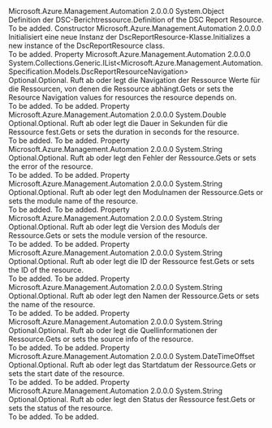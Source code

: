 <Type Name="DscReportResource" FullName="Microsoft.Azure.Management.Automation.Specification.Models.DscReportResource">
  <TypeSignature Language="C#" Value="public class DscReportResource" />
  <TypeSignature Language="ILAsm" Value=".class public auto ansi beforefieldinit DscReportResource extends System.Object" />
  <TypeSignature Language="DocId" Value="T:Microsoft.Azure.Management.Automation.Specification.Models.DscReportResource" />
  <TypeSignature Language="VB.NET" Value="Public Class DscReportResource" />
  <TypeSignature Language="F#" Value="type DscReportResource = class" />
  <AssemblyInfo>
    <AssemblyName>Microsoft.Azure.Management.Automation</AssemblyName>
    <AssemblyVersion>2.0.0.0</AssemblyVersion>
  </AssemblyInfo>
  <Base>
    <BaseTypeName>System.Object</BaseTypeName>
  </Base>
  <Interfaces />
  <Docs>
    <summary>
            <span data-ttu-id="70403-101">Definition der DSC-Berichtressource.</span><span class="sxs-lookup"><span data-stu-id="70403-101">Definition of the DSC Report Resource.</span></span>
            </summary>
    <remarks>To be added.</remarks>
  </Docs>
  <Members>
    <Member MemberName=".ctor">
      <MemberSignature Language="C#" Value="public DscReportResource ();" />
      <MemberSignature Language="ILAsm" Value=".method public hidebysig specialname rtspecialname instance void .ctor() cil managed" />
      <MemberSignature Language="DocId" Value="M:Microsoft.Azure.Management.Automation.Specification.Models.DscReportResource.#ctor" />
      <MemberSignature Language="VB.NET" Value="Public Sub New ()" />
      <MemberType>Constructor</MemberType>
      <AssemblyInfo>
        <AssemblyName>Microsoft.Azure.Management.Automation</AssemblyName>
        <AssemblyVersion>2.0.0.0</AssemblyVersion>
      </AssemblyInfo>
      <Parameters />
      <Docs>
        <summary>
            <span data-ttu-id="70403-102">Initialisiert eine neue Instanz der DscReportResource-Klasse.</span><span class="sxs-lookup"><span data-stu-id="70403-102">Initializes a new instance of the DscReportResource class.</span></span>
            </summary>
        <remarks>To be added.</remarks>
      </Docs>
    </Member>
    <Member MemberName="DependsOn">
      <MemberSignature Language="C#" Value="public System.Collections.Generic.IList&lt;Microsoft.Azure.Management.Automation.Specification.Models.DscReportResourceNavigation&gt; DependsOn { get; set; }" />
      <MemberSignature Language="ILAsm" Value=".property instance class System.Collections.Generic.IList`1&lt;class Microsoft.Azure.Management.Automation.Specification.Models.DscReportResourceNavigation&gt; DependsOn" />
      <MemberSignature Language="DocId" Value="P:Microsoft.Azure.Management.Automation.Specification.Models.DscReportResource.DependsOn" />
      <MemberSignature Language="VB.NET" Value="Public Property DependsOn As IList(Of DscReportResourceNavigation)" />
      <MemberSignature Language="F#" Value="member this.DependsOn : System.Collections.Generic.IList&lt;Microsoft.Azure.Management.Automation.Specification.Models.DscReportResourceNavigation&gt; with get, set" Usage="Microsoft.Azure.Management.Automation.Specification.Models.DscReportResource.DependsOn" />
      <MemberType>Property</MemberType>
      <AssemblyInfo>
        <AssemblyName>Microsoft.Azure.Management.Automation</AssemblyName>
        <AssemblyVersion>2.0.0.0</AssemblyVersion>
      </AssemblyInfo>
      <ReturnValue>
        <ReturnType>System.Collections.Generic.IList&lt;Microsoft.Azure.Management.Automation.Specification.Models.DscReportResourceNavigation&gt;</ReturnType>
      </ReturnValue>
      <Docs>
        <summary>
            <span data-ttu-id="70403-103">Optional.</span><span class="sxs-lookup"><span data-stu-id="70403-103">Optional.</span></span> <span data-ttu-id="70403-104">Ruft ab oder legt die Navigation der Ressource Werte für die Ressourcen, von denen die Ressource abhängt.</span><span class="sxs-lookup"><span data-stu-id="70403-104">Gets or sets the Resource Navigation values for resources the resource depends on.</span></span>
            </summary>
        <value>To be added.</value>
        <remarks>To be added.</remarks>
      </Docs>
    </Member>
    <Member MemberName="DurationInSeconds">
      <MemberSignature Language="C#" Value="public double DurationInSeconds { get; set; }" />
      <MemberSignature Language="ILAsm" Value=".property instance float64 DurationInSeconds" />
      <MemberSignature Language="DocId" Value="P:Microsoft.Azure.Management.Automation.Specification.Models.DscReportResource.DurationInSeconds" />
      <MemberSignature Language="VB.NET" Value="Public Property DurationInSeconds As Double" />
      <MemberSignature Language="F#" Value="member this.DurationInSeconds : double with get, set" Usage="Microsoft.Azure.Management.Automation.Specification.Models.DscReportResource.DurationInSeconds" />
      <MemberType>Property</MemberType>
      <AssemblyInfo>
        <AssemblyName>Microsoft.Azure.Management.Automation</AssemblyName>
        <AssemblyVersion>2.0.0.0</AssemblyVersion>
      </AssemblyInfo>
      <ReturnValue>
        <ReturnType>System.Double</ReturnType>
      </ReturnValue>
      <Docs>
        <summary>
            <span data-ttu-id="70403-105">Optional.</span><span class="sxs-lookup"><span data-stu-id="70403-105">Optional.</span></span> <span data-ttu-id="70403-106">Ruft ab oder legt die Dauer in Sekunden für die Ressource fest.</span><span class="sxs-lookup"><span data-stu-id="70403-106">Gets or sets the duration in seconds for the resource.</span></span>
            </summary>
        <value>To be added.</value>
        <remarks>To be added.</remarks>
      </Docs>
    </Member>
    <Member MemberName="Error">
      <MemberSignature Language="C#" Value="public string Error { get; set; }" />
      <MemberSignature Language="ILAsm" Value=".property instance string Error" />
      <MemberSignature Language="DocId" Value="P:Microsoft.Azure.Management.Automation.Specification.Models.DscReportResource.Error" />
      <MemberSignature Language="VB.NET" Value="Public Property Error As String" />
      <MemberSignature Language="F#" Value="member this.Error : string with get, set" Usage="Microsoft.Azure.Management.Automation.Specification.Models.DscReportResource.Error" />
      <MemberType>Property</MemberType>
      <AssemblyInfo>
        <AssemblyName>Microsoft.Azure.Management.Automation</AssemblyName>
        <AssemblyVersion>2.0.0.0</AssemblyVersion>
      </AssemblyInfo>
      <ReturnValue>
        <ReturnType>System.String</ReturnType>
      </ReturnValue>
      <Docs>
        <summary>
            <span data-ttu-id="70403-107">Optional.</span><span class="sxs-lookup"><span data-stu-id="70403-107">Optional.</span></span> <span data-ttu-id="70403-108">Ruft ab oder legt den Fehler der Ressource.</span><span class="sxs-lookup"><span data-stu-id="70403-108">Gets or sets the error of the resource.</span></span>
            </summary>
        <value>To be added.</value>
        <remarks>To be added.</remarks>
      </Docs>
    </Member>
    <Member MemberName="ModuleName">
      <MemberSignature Language="C#" Value="public string ModuleName { get; set; }" />
      <MemberSignature Language="ILAsm" Value=".property instance string ModuleName" />
      <MemberSignature Language="DocId" Value="P:Microsoft.Azure.Management.Automation.Specification.Models.DscReportResource.ModuleName" />
      <MemberSignature Language="VB.NET" Value="Public Property ModuleName As String" />
      <MemberSignature Language="F#" Value="member this.ModuleName : string with get, set" Usage="Microsoft.Azure.Management.Automation.Specification.Models.DscReportResource.ModuleName" />
      <MemberType>Property</MemberType>
      <AssemblyInfo>
        <AssemblyName>Microsoft.Azure.Management.Automation</AssemblyName>
        <AssemblyVersion>2.0.0.0</AssemblyVersion>
      </AssemblyInfo>
      <ReturnValue>
        <ReturnType>System.String</ReturnType>
      </ReturnValue>
      <Docs>
        <summary>
            <span data-ttu-id="70403-109">Optional.</span><span class="sxs-lookup"><span data-stu-id="70403-109">Optional.</span></span> <span data-ttu-id="70403-110">Ruft ab oder legt den Modulnamen der Ressource.</span><span class="sxs-lookup"><span data-stu-id="70403-110">Gets or sets the module name of the resource.</span></span>
            </summary>
        <value>To be added.</value>
        <remarks>To be added.</remarks>
      </Docs>
    </Member>
    <Member MemberName="ModuleVersion">
      <MemberSignature Language="C#" Value="public string ModuleVersion { get; set; }" />
      <MemberSignature Language="ILAsm" Value=".property instance string ModuleVersion" />
      <MemberSignature Language="DocId" Value="P:Microsoft.Azure.Management.Automation.Specification.Models.DscReportResource.ModuleVersion" />
      <MemberSignature Language="VB.NET" Value="Public Property ModuleVersion As String" />
      <MemberSignature Language="F#" Value="member this.ModuleVersion : string with get, set" Usage="Microsoft.Azure.Management.Automation.Specification.Models.DscReportResource.ModuleVersion" />
      <MemberType>Property</MemberType>
      <AssemblyInfo>
        <AssemblyName>Microsoft.Azure.Management.Automation</AssemblyName>
        <AssemblyVersion>2.0.0.0</AssemblyVersion>
      </AssemblyInfo>
      <ReturnValue>
        <ReturnType>System.String</ReturnType>
      </ReturnValue>
      <Docs>
        <summary>
            <span data-ttu-id="70403-111">Optional.</span><span class="sxs-lookup"><span data-stu-id="70403-111">Optional.</span></span> <span data-ttu-id="70403-112">Ruft ab oder legt die Version des Moduls der Ressource.</span><span class="sxs-lookup"><span data-stu-id="70403-112">Gets or sets the module version of the resource.</span></span>
            </summary>
        <value>To be added.</value>
        <remarks>To be added.</remarks>
      </Docs>
    </Member>
    <Member MemberName="ReportResourceId">
      <MemberSignature Language="C#" Value="public string ReportResourceId { get; set; }" />
      <MemberSignature Language="ILAsm" Value=".property instance string ReportResourceId" />
      <MemberSignature Language="DocId" Value="P:Microsoft.Azure.Management.Automation.Specification.Models.DscReportResource.ReportResourceId" />
      <MemberSignature Language="VB.NET" Value="Public Property ReportResourceId As String" />
      <MemberSignature Language="F#" Value="member this.ReportResourceId : string with get, set" Usage="Microsoft.Azure.Management.Automation.Specification.Models.DscReportResource.ReportResourceId" />
      <MemberType>Property</MemberType>
      <AssemblyInfo>
        <AssemblyName>Microsoft.Azure.Management.Automation</AssemblyName>
        <AssemblyVersion>2.0.0.0</AssemblyVersion>
      </AssemblyInfo>
      <ReturnValue>
        <ReturnType>System.String</ReturnType>
      </ReturnValue>
      <Docs>
        <summary>
            <span data-ttu-id="70403-113">Optional.</span><span class="sxs-lookup"><span data-stu-id="70403-113">Optional.</span></span> <span data-ttu-id="70403-114">Ruft ab oder legt die ID der Ressource fest.</span><span class="sxs-lookup"><span data-stu-id="70403-114">Gets or sets the ID of the resource.</span></span>
            </summary>
        <value>To be added.</value>
        <remarks>To be added.</remarks>
      </Docs>
    </Member>
    <Member MemberName="ResourceName">
      <MemberSignature Language="C#" Value="public string ResourceName { get; set; }" />
      <MemberSignature Language="ILAsm" Value=".property instance string ResourceName" />
      <MemberSignature Language="DocId" Value="P:Microsoft.Azure.Management.Automation.Specification.Models.DscReportResource.ResourceName" />
      <MemberSignature Language="VB.NET" Value="Public Property ResourceName As String" />
      <MemberSignature Language="F#" Value="member this.ResourceName : string with get, set" Usage="Microsoft.Azure.Management.Automation.Specification.Models.DscReportResource.ResourceName" />
      <MemberType>Property</MemberType>
      <AssemblyInfo>
        <AssemblyName>Microsoft.Azure.Management.Automation</AssemblyName>
        <AssemblyVersion>2.0.0.0</AssemblyVersion>
      </AssemblyInfo>
      <ReturnValue>
        <ReturnType>System.String</ReturnType>
      </ReturnValue>
      <Docs>
        <summary>
            <span data-ttu-id="70403-115">Optional.</span><span class="sxs-lookup"><span data-stu-id="70403-115">Optional.</span></span> <span data-ttu-id="70403-116">Ruft ab oder legt den Namen der Ressource.</span><span class="sxs-lookup"><span data-stu-id="70403-116">Gets or sets the name of the resource.</span></span>
            </summary>
        <value>To be added.</value>
        <remarks>To be added.</remarks>
      </Docs>
    </Member>
    <Member MemberName="SourceInfo">
      <MemberSignature Language="C#" Value="public string SourceInfo { get; set; }" />
      <MemberSignature Language="ILAsm" Value=".property instance string SourceInfo" />
      <MemberSignature Language="DocId" Value="P:Microsoft.Azure.Management.Automation.Specification.Models.DscReportResource.SourceInfo" />
      <MemberSignature Language="VB.NET" Value="Public Property SourceInfo As String" />
      <MemberSignature Language="F#" Value="member this.SourceInfo : string with get, set" Usage="Microsoft.Azure.Management.Automation.Specification.Models.DscReportResource.SourceInfo" />
      <MemberType>Property</MemberType>
      <AssemblyInfo>
        <AssemblyName>Microsoft.Azure.Management.Automation</AssemblyName>
        <AssemblyVersion>2.0.0.0</AssemblyVersion>
      </AssemblyInfo>
      <ReturnValue>
        <ReturnType>System.String</ReturnType>
      </ReturnValue>
      <Docs>
        <summary>
            <span data-ttu-id="70403-117">Optional.</span><span class="sxs-lookup"><span data-stu-id="70403-117">Optional.</span></span> <span data-ttu-id="70403-118">Ruft ab oder legt die Quellinformationen der Ressource.</span><span class="sxs-lookup"><span data-stu-id="70403-118">Gets or sets the source info of the resource.</span></span>
            </summary>
        <value>To be added.</value>
        <remarks>To be added.</remarks>
      </Docs>
    </Member>
    <Member MemberName="StartDate">
      <MemberSignature Language="C#" Value="public DateTimeOffset StartDate { get; set; }" />
      <MemberSignature Language="ILAsm" Value=".property instance valuetype System.DateTimeOffset StartDate" />
      <MemberSignature Language="DocId" Value="P:Microsoft.Azure.Management.Automation.Specification.Models.DscReportResource.StartDate" />
      <MemberSignature Language="VB.NET" Value="Public Property StartDate As DateTimeOffset" />
      <MemberSignature Language="F#" Value="member this.StartDate : DateTimeOffset with get, set" Usage="Microsoft.Azure.Management.Automation.Specification.Models.DscReportResource.StartDate" />
      <MemberType>Property</MemberType>
      <AssemblyInfo>
        <AssemblyName>Microsoft.Azure.Management.Automation</AssemblyName>
        <AssemblyVersion>2.0.0.0</AssemblyVersion>
      </AssemblyInfo>
      <ReturnValue>
        <ReturnType>System.DateTimeOffset</ReturnType>
      </ReturnValue>
      <Docs>
        <summary>
            <span data-ttu-id="70403-119">Optional.</span><span class="sxs-lookup"><span data-stu-id="70403-119">Optional.</span></span> <span data-ttu-id="70403-120">Ruft ab oder legt das Startdatum der Ressource.</span><span class="sxs-lookup"><span data-stu-id="70403-120">Gets or sets the start date of the resource.</span></span>
            </summary>
        <value>To be added.</value>
        <remarks>To be added.</remarks>
      </Docs>
    </Member>
    <Member MemberName="Status">
      <MemberSignature Language="C#" Value="public string Status { get; set; }" />
      <MemberSignature Language="ILAsm" Value=".property instance string Status" />
      <MemberSignature Language="DocId" Value="P:Microsoft.Azure.Management.Automation.Specification.Models.DscReportResource.Status" />
      <MemberSignature Language="VB.NET" Value="Public Property Status As String" />
      <MemberSignature Language="F#" Value="member this.Status : string with get, set" Usage="Microsoft.Azure.Management.Automation.Specification.Models.DscReportResource.Status" />
      <MemberType>Property</MemberType>
      <AssemblyInfo>
        <AssemblyName>Microsoft.Azure.Management.Automation</AssemblyName>
        <AssemblyVersion>2.0.0.0</AssemblyVersion>
      </AssemblyInfo>
      <ReturnValue>
        <ReturnType>System.String</ReturnType>
      </ReturnValue>
      <Docs>
        <summary>
            <span data-ttu-id="70403-121">Optional.</span><span class="sxs-lookup"><span data-stu-id="70403-121">Optional.</span></span> <span data-ttu-id="70403-122">Ruft ab oder legt den Status der Ressource fest.</span><span class="sxs-lookup"><span data-stu-id="70403-122">Gets or sets the status of the resource.</span></span>
            </summary>
        <value>To be added.</value>
        <remarks>To be added.</remarks>
      </Docs>
    </Member>
  </Members>
</Type>